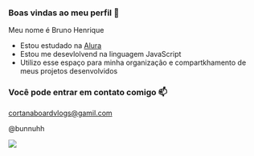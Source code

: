 ### Boas vindas ao meu perfil 💟

Meu nome é Bruno Henrique

- Estou estudado na [Alura](https//:www.alura.com.br)
- Estou me desevlolvend na linguagem JavaScript
- Utilizo esse espaço para minha organização e compartkhamento de meus projetos desenvolvidos

### Você pode entrar em contato comigo 📫

cortanaboardvlogs@gamil.com

@bunnuhh

![](https://media1.tenor.com/m/opEBWw0uddoAAAAC/umm.gif)
